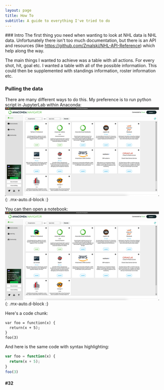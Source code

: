 ```yaml
---
layout: page
title: How To
subtitle: A guide to everything I've tried to do
---
```


### Intro
The first thing you need when wanting to look at NHL data is NHL data.  Unfortunately there isn't too much documentation, but there is an API and resources (like https://github.com/Zmalski/NHL-API-Reference) which help along the way.

The main things I wanted to achieve was a table with all actions.  For every shot, hit, goal etc. I wanted a table with all of the possible informatiion.  This could then be supplemented with standings information, roster information etc.

### Pulling the data
There are many different ways to do this.  My preference is to run python script in JupyterLab within Anaconda:
![AnacondaScreenshot](/assets/img/AnacondaScreenshot.png){: .mx-auto.d-block :}

You can then open a notebook:
![AnacondaScreenshot2](/assets/img/AnacondaScreenshot.png){: .mx-auto.d-block :}




Here's a code chunk:

~~~
var foo = function(x) {
  return(x + 5);
}
foo(3)
~~~

And here is the same code with syntax highlighting:

```javascript
var foo = function(x) {
  return(x + 5);
}
foo(3)
```

####  #32

